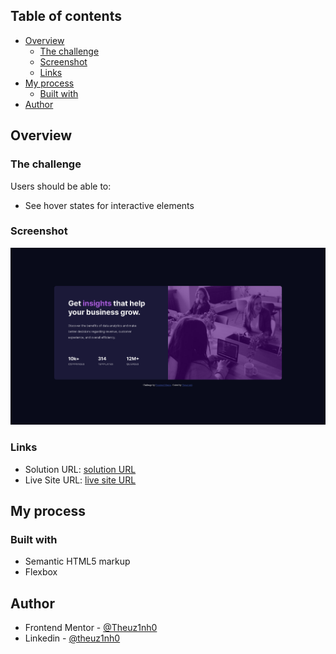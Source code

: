 ## Table of contents

- [Overview](#overview)
  - [The challenge](#the-challenge)
  - [Screenshot](#screenshot)
  - [Links](#links)
- [My process](#my-process)
  - [Built with](#built-with)
- [Author](#author)

## Overview

### The challenge

Users should be able to:

- See hover states for interactive elements

### Screenshot

![](./images/stats-preview-card-component-image.png)

### Links

- Solution URL: [solution URL](https://github.com/Theuz1nh0/stats-preview-card-component)
- Live Site URL: [live site URL](https://theuz1nh0.github.io/stats-preview-card-component/)

## My process

### Built with

- Semantic HTML5 markup
- Flexbox

## Author

- Frontend Mentor - [@Theuz1nh0](https://www.frontendmentor.io/profile/Theuz1nh0)
- Linkedin - [@theuz1nh0](https://www.linkedin.com/in/theuz1nh0/)
